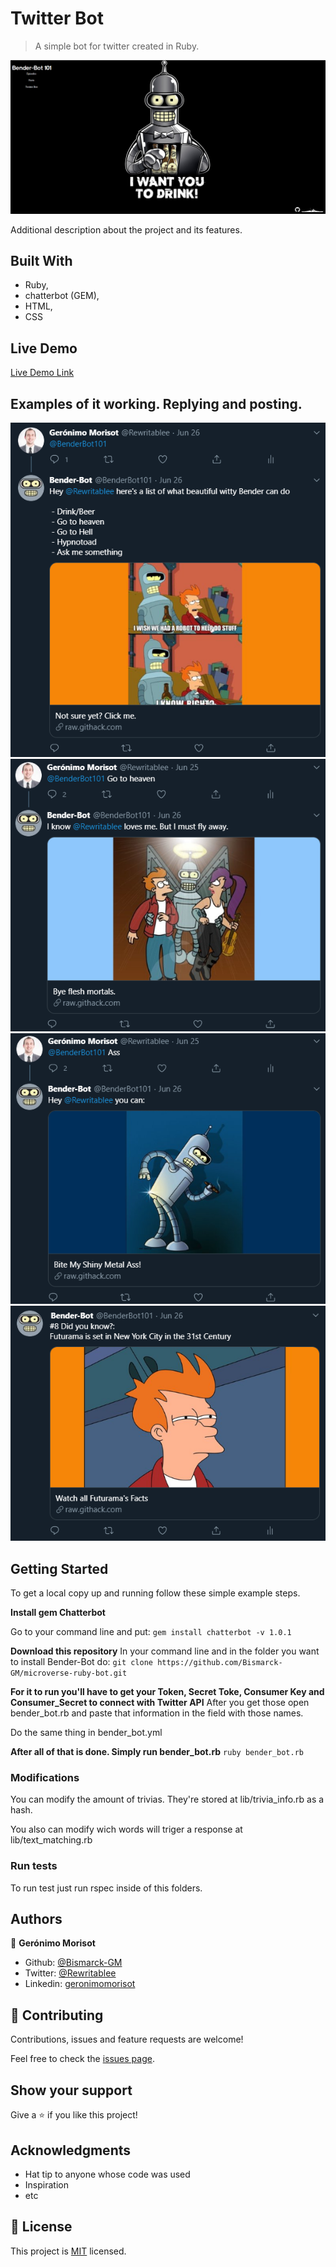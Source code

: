 # Twitter Bot 

> A simple bot for twitter created in Ruby.

![screenshot](src\img\BenderBotPage.png)

Additional description about the project and its features.

## Built With

- Ruby,
- chatterbot (GEM),
- HTML,
- CSS

## Live Demo

[Live Demo Link](https://twitter.com/BenderBot101)

## Examples of it working. Replying and posting.

![screenshot](src\img\Screenshot10.png)
![screenshot](src\img\Screenshot11.png)
![screenshot](src\img\Screenshot12.png)
![screenshot](src\img\Screenshot13.png)

## Getting Started

To get a local copy up and running follow these simple example steps.

**Install gem Chatterbot**

Go to your command line and put:
```gem install chatterbot -v 1.0.1 ```

**Download this repository**
In your command line and in the folder you want to install Bender-Bot do:
```git clone https://github.com/Bismarck-GM/microverse-ruby-bot.git ```

**For it to run you'll have to get your Token, Secret Toke, Consumer Key and Consumer_Secret to connect with Twitter API**
After you get those open bender_bot.rb and paste that information in the field with those names.

Do the same thing in bender_bot.yml

**After all of that is done. Simply run bender_bot.rb**
```ruby bender_bot.rb```


### Modifications

You can modify the amount of trivias. They're stored at lib/trivia_info.rb as a hash.

You also can modify wich words will triger a response at lib/text_matching.rb

### Run tests

To run test just run rspec inside of this folders.


## Authors

👤 **Gerónimo Morisot**

- Github: [@Bismarck-GM](https://github.com/Bismarck-GM)
- Twitter: [@Rewritablee](https://twitter.com/Rewritablee)
- Linkedin: [geronimomorisot](https://linkedin.com/in/geronimomorisot)


## 🤝 Contributing

Contributions, issues and feature requests are welcome!

Feel free to check the [issues page](issues/).

## Show your support

Give a ⭐️ if you like this project!

## Acknowledgments

- Hat tip to anyone whose code was used
- Inspiration
- etc

## 📝 License

This project is [MIT](lic.url) licensed.
